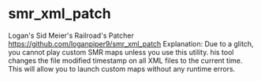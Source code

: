 # smr_xml_patch
Logan's Sid Meier's Railroad's Patcher
https://github.com/loganpiper9/smr_xml_patch
Explanation: Due to a glitch, you cannot play custom SMR maps unless you use this utility.
his tool changes the file modified timestamp on all XML files to the current time.
This will allow you to launch custom maps without any runtime errors.

